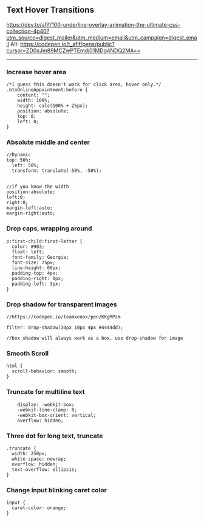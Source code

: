 ## Text Hover Transitions

https://dev.to/afif/100-underline-overlay-animation-the-ultimate-css-collection-4p40?utm_source=digest_mailer&utm_medium=email&utm_campaign=digest_email
Alt: https://codepen.io/t_afif/pens/public?cursor=ZD0xJm89MCZwPTEmdj01MDg4NDQ2MA==

---

### Increase hover area 

```
/*I guess this doesn't work for click area, hover only.*/
.btnOnlineAppointment:before {
    content: "";
    width: 100%;
    height: calc(100% + 25px);
    position: absolute;
    top: 0;
    left: 0;
}
```




### Absolute middle and center
```
//Dynamic
top: 50%;
  left: 50%;
  transform: translate(-50%, -50%);
  
  
//If you know the width 
position:absolute;
left:0;
right:0;
margin-left:auto;
margin-right:auto;
```


### Drop caps, wrapping around
```
p:first-child:first-letter {
  color: #903;
  float: left;
  font-family: Georgia;
  font-size: 75px;
  line-height: 60px;
  padding-top: 4px;
  padding-right: 8px;
  padding-left: 3px;
}
```



### Drop shadow for transparent images
```
//https://codepen.io/teamxenox/pen/KKgMPzm

filter: drop-shadow(30px 10px 4px #4444dd);

//box shadow will always work as a box, use drop-shadow for image
```
### Smooth Scroll
```
html {
  scroll-behavior: smooth;
}
```

### Truncate for multiline text
```
    display: -webkit-box;
    -webkit-line-clamp: 8;
    -webkit-box-orient: vertical;
    overflow: hidden;
```


### Three dot for long text, truncate
```
.truncate {
  width: 250px;
  white-space: nowrap;
  overflow: hidden;
  text-overflow: ellipsis;
}
```

### Change input blinking caret color
```
input {
  caret-color: orange;
}
```
